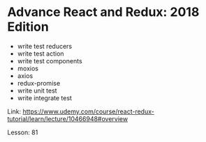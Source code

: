 # Advance React and Redux: 2018 Edition

- write test reducers
- write test action
- write test components
- moxios
- axios
- redux-promise
- write unit test
- write integrate test

Link: https://www.udemy.com/course/react-redux-tutorial/learn/lecture/10466948#overview

Lesson: 81
